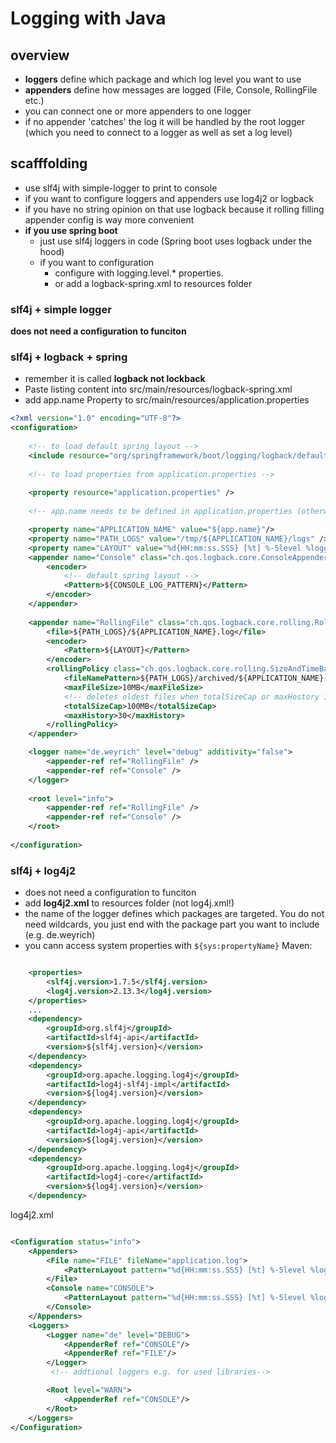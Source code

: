 # Logging with Java

## overview 

- **loggers** define which package and which log level you want to use
- **appenders** define how messages are logged (File, Console, RollingFile etc.)
- you can connect one or more appenders to one logger
- if no appender 'catches' the log it will be handled by the root logger (which you need to connect to a logger as well as set a log level)

## scafffolding

- use slf4j with simple-logger to print to console
- if you want to configure loggers and appenders use log4j2 or logback
- if you have no string opinion on that use logback because it rolling filling appender config is way more convenient
- **if you use spring boot** 
    - just use slf4j loggers in code (Spring boot uses logback under the hood)
    - if you want to configuration
        - configure with logging.level.* properties. 
        - or add a logback-spring.xml to resources folder 

### slf4j + simple logger
**does not need a configuration to funciton**

### slf4j + logback + spring

- remember it is called **logback not lockback**
- Paste listing content into src/main/resources/logback-spring.xml
- add app.name Property to src/main/resources/application.properties

```xml
<?xml version="1.0" encoding="UTF-8"?>
<configuration>
    
    <!-- to load default spring layout -->
    <include resource="org/springframework/boot/logging/logback/defaults.xml"/>
    
    <!-- to load properties from application.properties -->
    
    <property resource="application.properties" />
    
    <!-- app.name needs to be defined in application.properties (otherwise it will use '${app.name}' as folder name)-->

    <property name="APPLICATION_NAME" value="${app.name}"/>
    <property name="PATH_LOGS" value="/tmp/${APPLICATION_NAME}/logs" />
    <property name="LAYOUT" value="%d{HH:mm:ss.SSS} [%t] %-5level %logger{36} - %msg%n"/>
    <appender name="Console" class="ch.qos.logback.core.ConsoleAppender">
        <encoder>
            <!-- default spring layout -->
            <Pattern>${CONSOLE_LOG_PATTERN}</Pattern>
        </encoder>
    </appender>
    
    <appender name="RollingFile" class="ch.qos.logback.core.rolling.RollingFileAppender">
        <file>${PATH_LOGS}/${APPLICATION_NAME}.log</file>
        <encoder>
            <Pattern>${LAYOUT}</Pattern>
        </encoder>
        <rollingPolicy class="ch.qos.logback.core.rolling.SizeAndTimeBasedRollingPolicy">
            <fileNamePattern>${PATH_LOGS}/archived/${APPLICATION_NAME}-%d{yyyy-MM-dd}.%i.log</fileNamePattern>
            <maxFileSize>10MB</maxFileSize>
            <!-- deletes oldest files when totalSizeCap or maxHostory is reached -->
            <totalSizeCap>100MB</totalSizeCap>
            <maxHistory>30</maxHistory> 
        </rollingPolicy>
    </appender>

    <logger name="de.weyrich" level="debug" additivity="false">
        <appender-ref ref="RollingFile" />
        <appender-ref ref="Console" />
    </logger>
    
    <root level="info">
        <appender-ref ref="RollingFile" />
        <appender-ref ref="Console" />
    </root>
    
</configuration>    
```

### slf4j + log4j2

- does not need a configuration to funciton
- add **log4j2.xml** to resources folder (not log4j.xml!)
- the name of the logger defines which packages are targeted. You do not need wildcards, you just end with the package part you want to include (e.g. de.weyrich) 
- you cann access system properties with `${sys:propertyName}`
Maven:

```xml

    <properties>
        <slf4j.version>1.7.5</slf4j.version>
        <log4j.version>2.13.3</log4j.version>
    </properties>
    ...
    <dependency>
        <groupId>org.slf4j</groupId>
        <artifactId>slf4j-api</artifactId>
        <version>${slf4j.version}</version>
    </dependency>
    <dependency>
        <groupId>org.apache.logging.log4j</groupId>
        <artifactId>log4j-slf4j-impl</artifactId>
        <version>${log4j.version}</version>
    </dependency>
    <dependency>
        <groupId>org.apache.logging.log4j</groupId>
        <artifactId>log4j-api</artifactId>
        <version>${log4j.version}</version>
    </dependency>
    <dependency>
        <groupId>org.apache.logging.log4j</groupId>
        <artifactId>log4j-core</artifactId>
        <version>${log4j.version}</version>
    </dependency>

```

log4j2.xml

```xml

<Configuration status="info">
    <Appenders>
        <File name="FILE" fileName="application.log">
            <PatternLayout pattern="%d{HH:mm:ss.SSS} [%t] %-5level %logger{36} - %msg%n"/>
        </File>
        <Console name="CONSOLE">
            <PatternLayout pattern="%d{HH:mm:ss.SSS} [%t] %-5level %logger{36} - %msg%n"/>
        </Console>
    </Appenders>
    <Loggers>
        <Logger name="de" level="DEBUG">
            <AppenderRef ref="CONSOLE"/>
            <AppenderRef ref="FILE"/>
        </Logger>
         <!-- addtional loggers e.g. for used libraries-->

        <Root level="WARN">
            <AppenderRef ref="CONSOLE"/>
        </Root>
    </Loggers>
</Configuration>

```